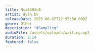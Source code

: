 ```yaml
---
title: Nsi83H3uB
artist: dyln.bk
releaseDate: 2025-06-07T12:55:00.000Z
genre: Other
description: "#Sampling"
audioFile: /assets/uploads/waiting.mp3
duration: 2:14
featured: false
---
```


